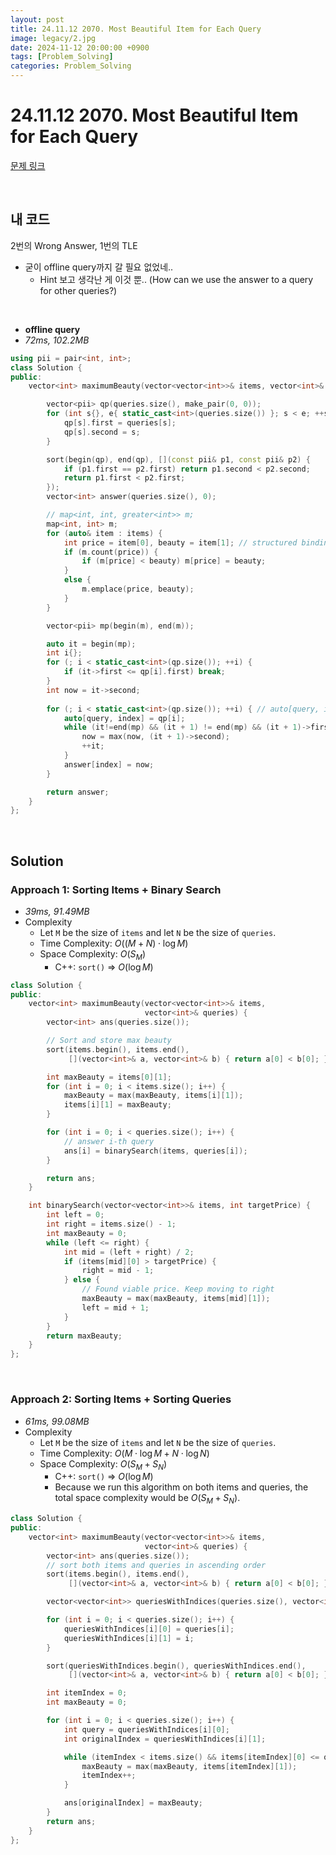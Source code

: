 ```yaml
---
layout: post
title: 24.11.12 2070. Most Beautiful Item for Each Query
image: legacy/2.jpg
date: 2024-11-12 20:00:00 +0900
tags: [Problem_Solving]
categories: Problem_Solving
---
```


# 24.11.12 2070. Most Beautiful Item for Each Query
[문제 링크](https://leetcode.com/problems/most-beautiful-item-for-each-query/description/?envType=daily-question&envId=2024-11-12)

<br/>

## 내 코드
2번의 Wrong Answer, 1번의 TLE

- 굳이 offline query까지 갈 필요 없었네..
  - Hint 보고 생각난 게 이것 뿐.. (How can we use the answer to a query for other queries?)

<br/>

- **offline query**
- *72ms, 102.2MB*

```cpp
using pii = pair<int, int>;
class Solution {
public:
	vector<int> maximumBeauty(vector<vector<int>>& items, vector<int>& queries) {

		vector<pii> qp(queries.size(), make_pair(0, 0));
		for (int s{}, e{ static_cast<int>(queries.size()) }; s < e; ++s) {
			qp[s].first = queries[s];
			qp[s].second = s;
		}

		sort(begin(qp), end(qp), [](const pii& p1, const pii& p2) {
			if (p1.first == p2.first) return p1.second < p2.second;
			return p1.first < p2.first;
		});
		vector<int> answer(queries.size(), 0);

		// map<int, int, greater<int>> m;
		map<int, int> m;
		for (auto& item : items) {
			int price = item[0], beauty = item[1]; // structured binding 사용법    
			if (m.count(price)) {
				if (m[price] < beauty) m[price] = beauty;
			}
			else {
				m.emplace(price, beauty);
			}
		}

		vector<pii> mp(begin(m), end(m));

		auto it = begin(mp);
		int i{};
		for (; i < static_cast<int>(qp.size()); ++i) {
			if (it->first <= qp[i].first) break;
		}
		int now = it->second;
		 
		for (; i < static_cast<int>(qp.size()); ++i) { // auto[query, index] : qp) {
			auto[query, index] = qp[i];
			while (it!=end(mp) && (it + 1) != end(mp) && (it + 1)->first <= query) {
				now = max(now, (it + 1)->second);
				++it;
			}
			answer[index] = now;
		}

		return answer;
	}
};
```

<br/>

## Solution

### Approach 1: Sorting Items + Binary Search
- *39ms, 91.49MB*
- Complexity
  - Let `M` be the size of `items` and let `N` be the size of `queries`.
  - Time Complexity: $O( (M + N) \cdot \log M)$
  - Space Complexity: $O(S_M)$
    - C++: `sort()` $\Rightarrow$ $O(\log M)$

```cpp
class Solution {
public:
    vector<int> maximumBeauty(vector<vector<int>>& items,
                              vector<int>& queries) {
        vector<int> ans(queries.size());

        // Sort and store max beauty
        sort(items.begin(), items.end(),
             [](vector<int>& a, vector<int>& b) { return a[0] < b[0]; });

        int maxBeauty = items[0][1];
        for (int i = 0; i < items.size(); i++) {
            maxBeauty = max(maxBeauty, items[i][1]);
            items[i][1] = maxBeauty;
        }

        for (int i = 0; i < queries.size(); i++) {
            // answer i-th query
            ans[i] = binarySearch(items, queries[i]);
        }

        return ans;
    }

    int binarySearch(vector<vector<int>>& items, int targetPrice) {
        int left = 0;
        int right = items.size() - 1;
        int maxBeauty = 0;
        while (left <= right) {
            int mid = (left + right) / 2;
            if (items[mid][0] > targetPrice) {
                right = mid - 1;
            } else {
                // Found viable price. Keep moving to right
                maxBeauty = max(maxBeauty, items[mid][1]);
                left = mid + 1;
            }
        }
        return maxBeauty;
    }
};
```
<br/>

### Approach 2: Sorting Items + Sorting Queries
- *61ms, 99.08MB*
- Complexity
  - Let `M` be the size of `items` and let `N` be the size of `queries`.
  - Time Complexity: $O( M \cdot \log M + N \cdot \log N)$
  - Space Complexity: $O(S_M + S_N)$
    - C++: `sort()` $\Rightarrow$ $O(\log M)$
    - Because we run this algorithm on both items and queries, the total space complexity would be $O(S_M + S_N)$.

```cpp
class Solution {
public:
    vector<int> maximumBeauty(vector<vector<int>>& items,
                              vector<int>& queries) {
        vector<int> ans(queries.size());
        // sort both items and queries in ascending order
        sort(items.begin(), items.end(),
             [](vector<int>& a, vector<int>& b) { return a[0] < b[0]; });

        vector<vector<int>> queriesWithIndices(queries.size(), vector<int>(2));

        for (int i = 0; i < queries.size(); i++) {
            queriesWithIndices[i][0] = queries[i];
            queriesWithIndices[i][1] = i;
        }

        sort(queriesWithIndices.begin(), queriesWithIndices.end(),
             [](vector<int>& a, vector<int>& b) { return a[0] < b[0]; });

        int itemIndex = 0;
        int maxBeauty = 0;

        for (int i = 0; i < queries.size(); i++) {
            int query = queriesWithIndices[i][0];
            int originalIndex = queriesWithIndices[i][1];

            while (itemIndex < items.size() && items[itemIndex][0] <= query) {
                maxBeauty = max(maxBeauty, items[itemIndex][1]);
                itemIndex++;
            }

            ans[originalIndex] = maxBeauty;
        }
        return ans;
    }
};
```
<br/>